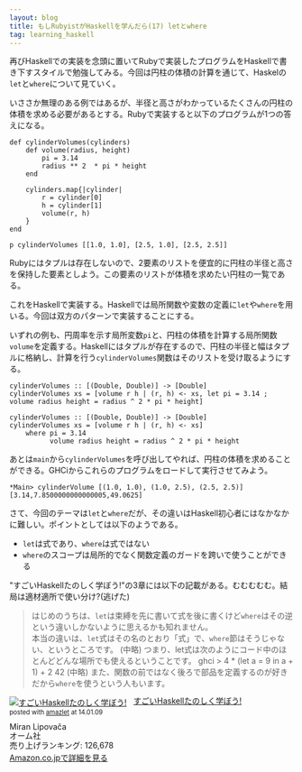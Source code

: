 ```yaml
---
layout: blog
title: もしRubyistがHaskellを学んだら(17) letとwhere
tag: learning_haskell
---
```




再びHaskellでの実装を念頭に置いてRubyで実装したプログラムをHaskellで書き下すスタイルで勉強してみる。今回は円柱の体積の計算を通じて、Haskelの`let`と`where`について見ていく。

いささか無理のある例ではあるが、半径と高さがわかっているたくさんの円柱の体積を求める必要があるとする。Rubyで実装すると以下のプログラムが1つの答えになる。

~~~~
def cylinderVolumes(cylinders)
	def volume(radius, height)
		pi = 3.14
		radius ** 2  * pi * height
	end

	cylinders.map{|cylinder|
		r = cylinder[0]
		h = cylinder[1]
		volume(r, h)
	}
end

p cylinderVolumes [[1.0, 1.0], [2.5, 1.0], [2.5, 2.5]]
~~~~

Rubyにはタプルは存在しないので、2要素のリストを便宜的に円柱の半径と高さを保持した要素としよう。この要素のリストが体積を求めたい円柱の一覧である。

これをHaskellで実装する。Haskellでは局所関数や変数の定義に`let`や`where`を用いる。今回は双方のパターンで実装することにする。

いずれの例も、円周率を示す局所変数`pi`と、円柱の体積を計算する局所関数`volume`を定義する。Haskellにはタプルが存在するので、円柱の半径と幅はタプルに格納し、計算を行う`cylinderVolumes`関数はそのリストを受け取るようにする。

~~~~
cylinderVolumes :: [(Double, Double)] -> [Double]
cylinderVolumes xs = [volume r h | (r, h) <- xs, let pi = 3.14 ; volume radius height = radius ^ 2 * pi * height]
~~~~

~~~~
cylinderVolumes :: [(Double, Double)] -> [Double]
cylinderVolumes xs = [volume r h | (r, h) <- xs]
	where pi = 3.14
	      volume radius height = radius ^ 2 * pi * height
~~~~

あとは`main`から`cylinderVolumes`を呼び出してやれば、円柱の体積を求めることができる。GHCiからこれらのプログラムをロードして実行させてみよう。

~~~~
*Main> cylinderVolume [(1.0, 1.0), (1.0, 2.5), (2.5, 2.5)]
[3.14,7.8500000000000005,49.0625]
~~~~

さて、今回のテーマは`let`と`where`だが、その違いはHaskell初心者にはなかなかに難しい。ポイントとしては以下のようである。

- `let`は式であり、`where`は式ではない
- `where`のスコープは局所的でなく関数定義のガードを跨いで使うことができる

"すごいHaskellたのしく学ぼう!"の3章には以下の記載がある。むむむむむ。結局は適材適所で使い分け?(逃げた)

> はじめのうちは、`let`は束縛を先に書いて式を後に書くけど`where`はその逆という違いしかないように思えるかも知れません。	
> 本当の違いは、`let`式はその名のとおり「式」で、`where`節はそうじゃない、というところです。
> (中略)
> つまり、let式は次のようにコード中のほとんどどんな場所でも使えるということです。
> ghci > 4 * (let a = 9 in a + 1) + 2
> 42
> (中略)
> また、関数の前ではなく後ろで部品を定義するのが好きだから`where`を使うという人もいます。

<div class="amazlet-box" style="margin-bottom:0px;"><div class="amazlet-image" style="float:left;margin:0px 12px 1px 0px;"><a href="http://www.amazon.co.jp/exec/obidos/ASIN/4274068854/xmisao-22/ref=nosim/" name="amazletlink" target="_blank"><img src="https://images-fe.ssl-images-amazon.com/images/I/51P6NdS4IGL._SL160_.jpg" alt="すごいHaskellたのしく学ぼう!" style="border: none;" /></a></div><div class="amazlet-info" style="line-height:120%; margin-bottom: 10px"><div class="amazlet-name" style="margin-bottom:10px;line-height:120%"><a href="http://www.amazon.co.jp/exec/obidos/ASIN/4274068854/xmisao-22/ref=nosim/" name="amazletlink" target="_blank">すごいHaskellたのしく学ぼう!</a><div class="amazlet-powered-date" style="font-size:80%;margin-top:5px;line-height:120%">posted with <a href="http://www.amazlet.com/" title="amazlet" target="_blank">amazlet</a> at 14.01.09</div></div><div class="amazlet-detail">Miran Lipovača <br />オーム社 <br />売り上げランキング: 126,678<br /></div><div class="amazlet-sub-info" style="float: left;"><div class="amazlet-link" style="margin-top: 5px"><a href="http://www.amazon.co.jp/exec/obidos/ASIN/4274068854/xmisao-22/ref=nosim/" name="amazletlink" target="_blank">Amazon.co.jpで詳細を見る</a></div></div></div><div class="amazlet-footer" style="clear: left"></div></div>
